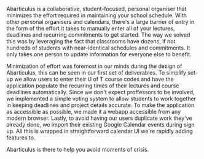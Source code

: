 Abarticulus is a collaborative, student-focused, personal organiser that minimizes the effort required in maintaining your school schedule. With other personal organisers and calendars, there's a large barrier of entry in the form of the effort it takes to manually enter all of your lectures, deadlines and recurring commitments to get started. The way we solved this was by leveraging the fact that classrooms have dozens, if not hundreds of students with near-identical schedules and commitments. It only takes one person to update information for everyone else to benefit.

Minimization of effort was foremost in our minds during the design of Abarticulus, this can be seen in our first set of deliverables. To simplify set-up we allow users to enter their U of T course codes and have the application populate the recurring times of their lectures and course deadlines automatically. Since we don't expect proffessors to be involved, we implemented a simple voting system to allow students to work together in keeping deadlines and project details accurate. To make the application as accessible as possible, we made it a webapp accessible from any modern browser. Lastly, to avoid having our users duplicate work they've already done, we import their existing Google Calendar events during sign up. All this is wrapped in straightforward calendar UI we're rapidly adding features to.

Abarticulus is there to help you avoid moments of crisis.